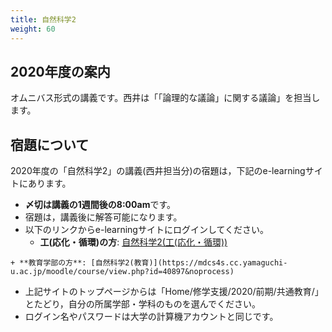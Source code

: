 ```yaml
---
title: 自然科学2
weight: 60
---
```


## 2020年度の案内

オムニバス形式の講義です。西井は「「論理的な議論」に関する議論」を担当します。

## 宿題について

2020年度の「自然科学2」の講義(西井担当分)の宿題は，下記のe-learningサイトにあります。

- **〆切は講義の1週間後の8:00am**です。
- 宿題は，講義後に解答可能になります。
- 以下のリンクからe-learningサイトにログインしてください。
	+ **工(応化・循環)の方**: [自然科学2(工(応化・循環))](https://mdcs4s.cc.yamaguchi-u.ac.jp/moodle/course/view.php?id=40857&noprocess)
 <!--	+ **工(機械･感性)の方**: [自然科学2(工(機械･感性))](https://mdcs4s.cc.yamaguchi-u.ac.jp/moodle/course/view.php?id=28108&noprocess)-->
	+ **教育学部の方**: [自然科学2(教育)](https://mdcs4s.cc.yamaguchi-u.ac.jp/moodle/course/view.php?id=40897&noprocess)
- 上記サイトのトップページからは「Home/修学支援/2020/前期/共通教育/」とたどり，自分の所属学部・学科のものを選んでください。
-  ログイン名やパスワードは大学の計算機アカウントと同じです。

